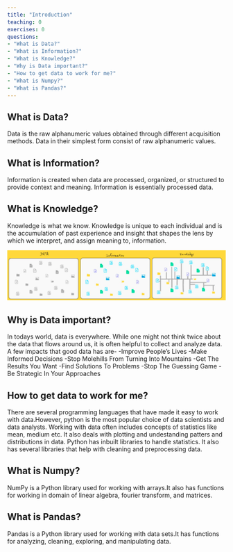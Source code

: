 ```yaml
---
title: "Introduction"
teaching: 0
exercises: 0
questions:
- "What is Data?"
- "What is Information?"
- "What is Knowledge?"
- "Why is Data important?"
- "How to get data to work for me?"
- "What is Numpy?"
- "What is Pandas?"
---
```



## What is Data?

Data is the raw alphanumeric values obtained through different acquisition methods. Data in their simplest form consist of raw alphanumeric values. 

## What is Information?

Information is created when data are processed, organized, or structured to provide context and meaning. Information is essentially processed data.

## What is Knowledge?

Knowledge is what we know. Knowledge is unique to each individual and is the accumulation of past experience and insight that shapes the lens by which we interpret, and assign meaning to, information. 

![Data vs Information vs Knowledge](../fig/dvsivsk.png)

## Why is Data important?
In todays world, data is everywhere. While one might not think twice about the data that flows around us, it is often helpful to collect and analyze data. A few impacts that good data has are-
-Improve People’s Lives
-Make Informed Decisions
-Stop Molehills From Turning Into Mountains
-Get The Results You Want
-Find Solutions To Problems
-Stop The Guessing Game
-Be Strategic In Your Approaches

## How to get data to work for me?
There are several programming languages that have made it easy to work with data.However, python is the most popular choice of data scientists and data analysts. Working with data often includes concepts of statistics like mean, medium etc. It also deals with plotting and undestanding patters and distributions in data. Python has inbuilt libraries to handle statistics. It also has several libraries that help with cleaning and preprocessing data.

## What is Numpy?
NumPy is a Python library used for working with arrays.It also has functions for working in domain of linear algebra, fourier transform, and matrices.

## What is Pandas?
Pandas is a Python library used for working with data sets.It has functions for analyzing, cleaning, exploring, and manipulating data.
